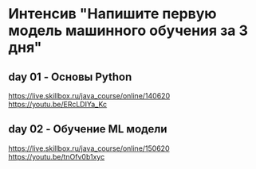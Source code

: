 # Интенсив "Напишите первую модель машинного обучения за 3 дня"

## day 01 - Основы Python  
https://live.skillbox.ru/java_course/online/140620  
https://youtu.be/ERcLDIYa_Kc

## day 02 - Обучение ML модели  
https://live.skillbox.ru/java_course/online/150620  
https://youtu.be/tnOfv0b1xyc  

